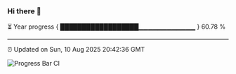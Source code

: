 ### Hi there 👋

⏳ Year progress { ██████████████████▁▁▁▁▁▁▁▁▁▁▁▁ } 60.78 %

---

⏰ Updated on Sun, 10 Aug 2025 20:42:36 GMT

![Progress Bar CI](https://github.com/IshwaranRudhara/GIT-ACTION/workflows/Progress%20Bar%20CI/badge.svg)
